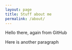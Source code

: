 ```yaml
---
layout: page
title: Stuff about me
permalink: /about/
---
```


Hello there, again from GitHub

Here is another paragraph

